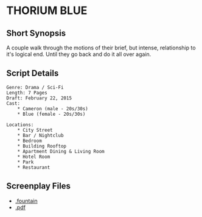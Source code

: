 # THORIUM BLUE

## Short Synopsis

A couple walk through the motions of their brief, but intense, relationship to it's logical end. Until they go back and do it all over again.

## Script Details

```
Genre: Drama / Sci-Fi
Length: 7 Pages
Draft: February 22, 2015
Cast:
	* Cameron (male - 20s/30s)
	* Blue (female - 20s/30s)

Locations:
	* City Street
	* Bar / Nightclub
	* Bedroom
	* Building Rooftop
	* Apartment Dining & Living Room
	* Hotel Room
	* Park
	* Restaurant
```

## Screenplay Files

* [.fountain](./thorium_blue.fountain)
* [.pdf](./thorium_blue.pdf)

